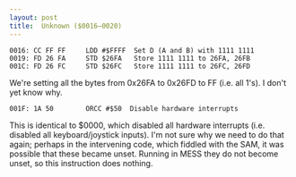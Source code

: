 ```yaml
---
layout: post
title:  Unknown ($0016—0020)
---
```


```
0016: CC FF FF     LDD #$FFFF  Set D (A and B) with 1111 1111
0019: FD 26 FA     STD $26FA   Store 1111 1111 to 26FA, 26FB
001C: FD 26 FC     STD $26FC   Store 1111 1111 to 26FC, 26FD
```

We're setting all the bytes from 0x26FA to 0x26FD to FF (i.e. all 1's). I don't yet know why.

```
001F: 1A 50        ORCC #$50  Disable hardware interrupts
```

This is identical to $0000, which disabled all hardware interrupts (i.e. disabled all keyboard/joystick inputs). I'm not sure why we need to do that again; perhaps in the intervening code, which fiddled with the SAM, it was possible that these became unset. Running in MESS they do not become unset, so this instruction does nothing.